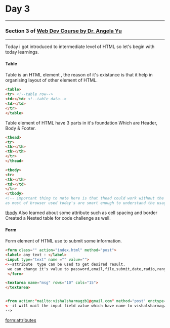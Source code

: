 # Day 3
___
### Section 3 of [Web Dev Course by Dr. Angela Yu](https://www.udemy.com/course/the-complete-web-development-bootcamp)
___

Today i got introduced to intermediate level of HTML so let's begin with today learnings.

#### Table

Table is an HTML element , the reason of it's existance is that it help in organising layout of other element of HTML.

```html
<table>
<tr> <!--table row-->
<td></td> <!--table data-->
<td></td>
</tr>
</table>
```
Table element of HTML have 3 parts in it's foundation Which are Header, Body & Footer.

```html
<thead>
<tr>
<th></th>
<th></th>
</tr>
</thead>

<tbody>
<tr>
<th></th>
<td></td>
</tr>
</tbody>
<!-- important thing to note here is that thead could work without the <thead></thead> tag 
as most of browser used today's are smart enough to understand the usage without proper syntax.-->
```
[tbody](https://developer.mozilla.org/en-US/docs/Web/HTML/Element/tbody)
Also learned about some attribute such as cell spacing and border Created a Nested table for code challenge as well.

#### Form

Form element of HTML use to submit some information.
```html
<form class="" action="index.html" method="post">
<label> any text : </label>
<input type="text" name ="" value="">
<--attribute  type can be used to get desired result.
 we can change it's value to password,email,file,submit,date,radio,range,number .... and so on.-->
 </form>

<textarea name="msg" rows="10" cols="15">
</textarea>


<from action:"mailto:vishalsharmagzb1@gmail.com" method="post" enctype="text/plaintext"></from>
<--it will mail the input field value which have name to vishalsharmagzb1@gmail.com
-->
```

[form:attributes](https://developer.mozilla.org/en-US/docs/Web/HTML/Element/form#attributes)